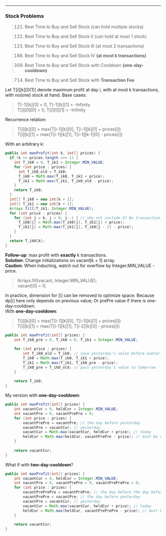 ------
### Stock Problems
> 121. Best Time to Buy and Sell Stock (can hold multiple stocks)  

> 122. Best Time to Buy and Sell Stock II (can hold at most 1 stock)  

> 123. Best Time to Buy and Sell Stock III (at most 2 transactions)  

> 188. Best Time to Buy and Sell Stock IV **(at most k transactions)**   

> 309. Best Time to Buy and Sell Stock with Cooldown **(one-day-cooldown)**   

> 714. Best Time to Buy and Sell Stock with **Transaction Fee** 

Let T[i][k][0(1)] denote maximum profit at day i, with at most k transactions, with no(one) stock at hand. 
Base cases:  
> T[-1][k][0] = 0, T[-1][k][1] = -Infinity  
> T[i][0][0] = 0, T[i][0][1] = -Infinity

Recurrence relation:  
> T[i][k][0] = max(T[i-1][k][0], T[i-1][k][1] + prices[i])  
> T[i][k][1] = max(T[i-1][k][1], T[i-1][k-1][0] - prices[i])

With an arbitrary k:
```java
public int maxProfit(int k, int[] prices) {
  if (k >= prices.length >>> 1) {
    int T_ik0 = 0, T_ik1 = Integer.MIN_VALUE;
    for (int price : prices) {
      int T_ik0_old = T_ik0;
      T_ik0 = Math.max(T_ik0, T_ik1 + price);
      T_ik1 = Math.max(T_ik1, T_ik0_old - price);
    }
    return T_ik0;
  }  
  int[] T_ik0 = new int[k + 1];
  int[] T_ik1 = new int[k + 1];
  Arrays.fill(T_ik1, Integer.MIN_VALUE);
  for (int price : prices) {
    for (int j = k; j > 0; j--) { // why not include 0? No transaction, no cost or profit.
      T_ik0[j] = Math.max(T_ik0[j], T_ik1[j] + price);
      T_ik1[j] = Math.max(T_ik1[j], T_ik0[j - 1] - price);
    }
  }
  return T_ik0[k];
}
```

**Follow-up**:        max profit with **exactly** k transactions.  
**Solution**:         Change initializations on vacant[k + 1] array.   
**Caution**:          When inducting, watch out for overflow by Integer.MIN_VALUE - price.
> Arrays.fill(vacant, Integer.MIN_VALUE);   
> vacant[0] = 0;    

In practice, dimension for [i] can be removed to optimize space. Because dp[i] here only depends on previous value; Or prePre value if there is one-day-cooldown.  
With **one-day-cooldown**:
> T[i][k][0] = max(T[i-1][k][0], T[i-1][k][1] + prices[i])  
> T[i][k][1] = max(T[i-1][k][1], T[i-2][k][0] - prices[i])
```java
public int maxProfit(int[] prices) {
    int T_ik0_pre = 0, T_ik0 = 0, T_ik1 = Integer.MIN_VALUE;
    
    for (int price : prices) {
        int T_ik0_old = T_ik0; // save yesterday's value before overwriting with today's value
        T_ik0 = Math.max(T_ik0, T_ik1 + price);
        T_ik1 = Math.max(T_ik1, T_ik0_pre - price);
        T_ik0_pre = T_ik0_old; // pass yesterday's value to tomorrow
    }
    
    return T_ik0;
}
```
My version with **one-day-cooldown**:
```java
public int maxProfit(int[] prices) {
    int vacantCur = 0, heldCur = Integer.MIN_VALUE;
    int vacantPre = 0, vacantPrePre = 0;
    for (int price : prices) {
        vacantPrePre = vacantPre; // the day before yesterday
        vacantPre = vacantCur; // yesterday
        vacantCur = Math.max(vacantCur, heldCur + price); // today
        heldCur = Math.max(heldCur, vacantPrePre - price); // must be vacant the day before yesterday to sell
    }
    
    return vacantCur;
}
```
What if with **two-day-cooldown**?
```java
public int maxProfit(int[] prices) {
    int vacantCur = 0, heldCur = Integer.MIN_VALUE;
    int vacantPre = 0, vacantPrePre = 0, vacantPrePrePre = 0;
    for (int price : prices) {
        vacantPrePrePre = vacantPrePre; // the day before the day before yesterday
        vacantPrePre = vacantPre; // the day before yesterday
        vacantPre = vacantCur; // yesterday
        vacantCur = Math.max(vacantCur, heldCur + price); // today
        heldCur = Math.max(heldCur, vacantPrePrePre - price); // must be vacant the day before the day before yesterday to sell
    }
    
    return vacantCur;
}
```
